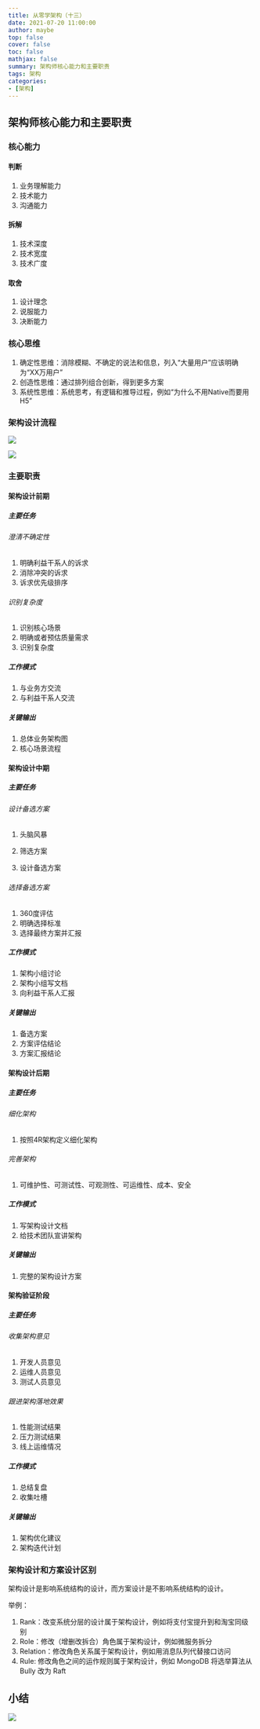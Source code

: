 ```yaml
---
title: 从零学架构（十三）
date: 2021-07-20 11:00:00
author: maybe
top: false
cover: false
toc: false
mathjax: false
summary: 架构师核心能力和主要职责
tags: 架构
categories:
- [架构]
---
```

## 架构师核心能力和主要职责

### 核心能力

#### 判断

1. 业务理解能力
2. 技术能力
3. 沟通能力

#### 拆解

1. 技术深度
2. 技术宽度
3. 技术广度

#### 取舍

1. 设计理念
2. 说服能力
3. 决断能力

### 核心思维

1. 确定性思维：消除模糊、不确定的说法和信息，列入“大量用户”应该明确为“XX万用户”
2. 创造性思维：通过排列组合创新，得到更多方案
3. 系统性思维：系统思考，有逻辑和推导过程，例如“为什么不用Native而要用H5”

### 架构设计流程

![](/medias/assets/architecture/20210720100443.png)

![](/medias/assets/architecture/20210720100945.png)

### 主要职责

#### 架构设计前期

##### 主要任务

###### 澄清不确定性

1. 明确利益干系人的诉求
2. 消除冲突的诉求
3. 诉求优先级排序

###### 识别复杂度

1. 识别核心场景
2. 明确或者预估质量需求
3. 识别复杂度

##### 工作模式

1. 与业务方交流
2. 与利益干系人交流

##### 关键输出

1. 总体业务架构图
2. 核心场景流程

#### 架构设计中期

##### 主要任务

###### 设计备选方案

1. 头脑风暴

2. 筛选方案
3. 设计备选方案

###### 选择备选方案

1. 360度评估
2. 明确选择标准
3. 选择最终方案并汇报

##### 工作模式

1. 架构小组讨论
2. 架构小组写文档
3. 向利益干系人汇报

##### 关键输出

1. 备选方案
2. 方案评估结论
3. 方案汇报结论

#### 架构设计后期

##### 主要任务

###### 细化架构

1. 按照4R架构定义细化架构

###### 完善架构

1. 可维护性、可测试性、可观测性、可运维性、成本、安全

##### 工作模式

1. 写架构设计文档
2. 给技术团队宣讲架构

##### 关键输出

1. 完整的架构设计方案

#### 架构验证阶段

##### 主要任务

###### 收集架构意见

1. 开发人员意见
2. 运维人员意见
3. 测试人员意见

###### 跟进架构落地效果

1. 性能测试结果
2. 压力测试结果
3. 线上运维情况

##### 工作模式

1. 总结复盘
2. 收集吐槽

##### 关键输出

1. 架构优化建议
2. 架构迭代计划

### 架构设计和方案设计区别

架构设计是影响系统结构的设计，而方案设计是不影响系统结构的设计。

举例：

1. Rank：改变系统分层的设计属于架构设计，例如将支付宝提升到和淘宝同级别
2. Role：修改（增删改拆合）角色属于架构设计，例如微服务拆分
3. Relation：修改角色关系属于架构设计，例如用消息队列代替接口访问
4. Rule: 修改角色之间的运作规则属于架构设计，例如 MongoDB 将选举算法从
   Bully 改为 Raft

## 小结

![](/medias/assets/architecture/架构师职责.png)
